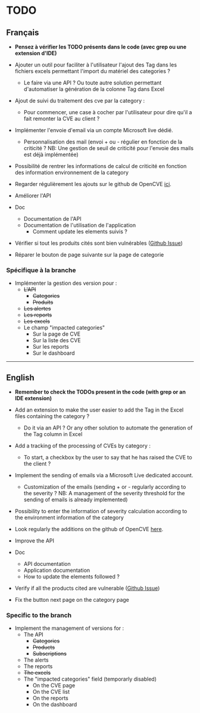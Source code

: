 # TODO

## Français

- **Pensez à vérifier les TODO présents dans le code (avec grep ou une extension d'IDE)**

- Ajouter un outil pour faciliter à l'utilisateur l'ajout des Tag dans les fichiers excels permettant l'import du matériel des categories ?
  - Le faire via une API ? Ou toute autre solution permettant d'automatiser la génération de la colonne Tag dans Excel

- Ajout de suivi du traitement des cve par la category :
  - Pour commencer, une case à cocher par l'utilisateur pour dire qu'il a fait remonter la CVE au client ?

- Implémenter l'envoie d'email via un compte Microsoft live dédié.
  - Personnalisation des mail (envoi + ou - régulier en fonction de la criticité ? NB: Une gestion de seuil de criticité pour l'envoie des mails est déjà implémentée)

- Possibilité de rentrer les informations de calcul de criticité en fonction des information environnement de la category

- Regarder régulièrement les ajouts sur le github de OpenCVE [ici](https://github.com/opencve/opencve).

- Améliorer l'API

- Doc
  - Documentation de l'API
  - Documentation de l'utilisation de l'application
    - Comment update les elements suivis ?

- Vérifier si tout les produits cités sont bien vulnérables ([Github Issue](https://github.com/opencve/opencve/issues/184))

- Réparer le bouton de page suivante sur la page de categorie
### Spécifique à la branche

- Implémenter la gestion des version pour :
  - ~~L'API~~
    - ~~Categories~~
    - ~~Produits~~
  - ~~Les alertes~~
  - ~~Les reports~~
  - ~~Les excels~~
  - Le champ "impacted categories"
    - Sur la page de CVE
    - Sur la liste des CVE
    - Sur les reports
    - Sur le dashboard
---
## English

- **Remember to check the TODOs present in the code (with grep or an IDE extension)**

- Add an extension to make the user easier to add the Tag in the Excel files containing the category ?
  - Do it via an API ? Or any other solution to automate the generation of the Tag column in Excel

- Add a tracking of the processing of CVEs by category :
  - To start, a checkbox by the user to say that he has raised the CVE to the client ?

- Implement the sending of emails via a Microsoft Live dedicated account.
  - Customization of the emails (sending + or - regularly according to the severity ? NB: A management of the severity threshold for the sending of emails is already implemented)

- Possibility to enter the information of severity calculation according to the environment information of the category

- Look regularly the additions on the github of OpenCVE [here](https://github.com/opencve/opencve).

- Improve the API

- Doc
  - API documentation
  - Application documentation
  - How to update the elements followed ?

- Verify if all the products cited are vulnerable ([Github Issue](https://github.com/opencve/opencve/issues/184))

- Fix the button next page on the category page
### Specific to the branch

- Implement the management of versions for :
  - The API
    - ~~Categories~~
    - ~~Products~~
    - ~~Subscriptions~~
  - The alerts
  - The reports
  - ~~The excels~~
  - The "impacted categories" field (temporarly disabled)
    - On the CVE page
    - On the CVE list
    - On the reports
    - On the dashboard
